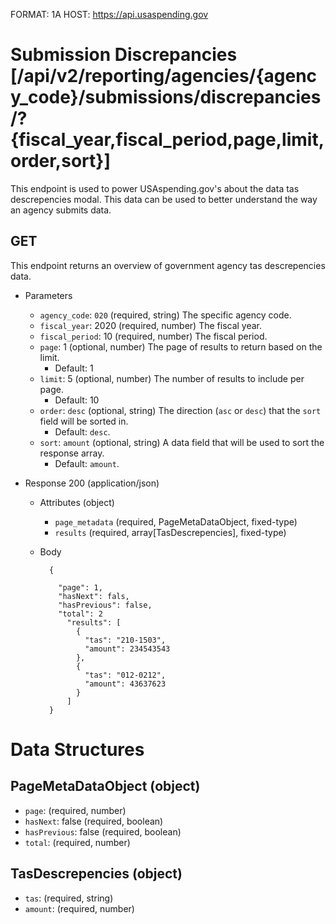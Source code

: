 FORMAT: 1A
HOST: https://api.usaspending.gov

# Submission Discrepancies [/api/v2/reporting/agencies/{agency_code}/submissions/discrepancies/?{fiscal_year,fiscal_period,page,limit,order,sort}]

This endpoint is used to power USAspending.gov's about the data tas descrepencies modal. This data can be used to better understand the way an agency submits data.

## GET

This endpoint returns an overview of government agency tas descrepencies data.

+ Parameters
    + `agency_code`: `020` (required, string)
        The specific agency code.
    + `fiscal_year`: 2020 (required, number)
        The fiscal year.
    + `fiscal_period`: 10 (required, number)
        The fiscal period.
    + `page`: 1 (optional, number)
        The page of results to return based on the limit.
        + Default: 1
    + `limit`: 5 (optional, number)
        The number of results to include per page.
        + Default: 10
    + `order`: `desc` (optional, string)
        The direction (`asc` or `desc`) that the `sort` field will be sorted in.
        + Default: `desc`.
    + `sort`: `amount` (optional, string)
        A data field that will be used to sort the response array.
        + Default: `amount`.

+ Response 200 (application/json)

    + Attributes (object)
        + `page_metadata` (required, PageMetaDataObject, fixed-type)
        + `results` (required, array[TasDescrepencies], fixed-type)
    + Body

            {

              "page": 1,
              "hasNext": fals,
              "hasPrevious": false,
              "total": 2
                "results": [
                  {
                    "tas": "210-1503",
                    "amount": 234543543
                  },
                  {
                    "tas": "012-0212",
                    "amount": 43637623
                  }
                ]
            }

# Data Structures

## PageMetaDataObject (object)
+ `page`: (required, number)
+ `hasNext`: false (required, boolean)
+ `hasPrevious`: false (required, boolean)
+ `total`: (required, number)

## TasDescrepencies (object)
+ `tas`: (required, string)
+ `amount`: (required, number)
